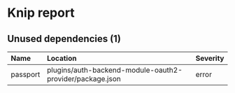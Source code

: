 # Knip report

## Unused dependencies (1)

| Name     | Location     | Severity |
| :------- | :----------- | :------- |
| passport | plugins/auth-backend-module-oauth2-provider/package.json | error    |

